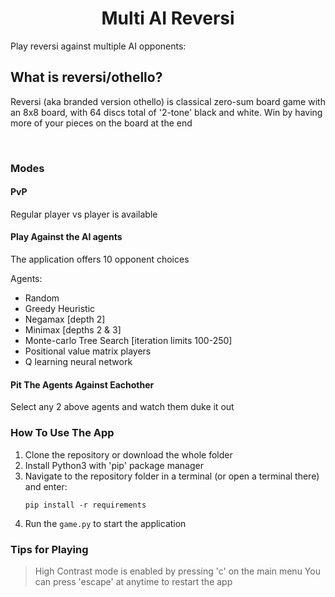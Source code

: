 <h1 align="center"> Multi AI Reversi </h1>

Play reversi against multiple AI opponents:

## What is reversi/othello?
Reversi (aka branded version othello) is classical zero-sum board game with an 8x8 board, with 64 discs total of '2-tone' black and white. Win by having more of your pieces on the board at the end

<br>

### Modes

#### PvP
Regular player vs player is available

#### Play Against the AI agents
The application offers 10 opponent choices 

Agents:
- Random
- Greedy Heuristic
- Negamax [depth 2]
- Minimax [depths 2 & 3]
- Monte-carlo Tree Search [iteration limits 100-250]
- Positional value matrix players
- Q learning neural network

#### Pit The Agents Against Eachother

Select any 2 above agents and watch them duke it out

### How To Use The App
1. Clone the repository or download the whole folder
2. Install Python3 with 'pip' package manager
3. Navigate to the repository folder in a terminal (or open a terminal there) and enter:
   ```
   pip install -r requirements
   ```
5. Run the `game.py` to start the application

### Tips for Playing
> High Contrast mode is enabled by pressing 'c' on the main menu
> You can press 'escape' at anytime to restart the app
